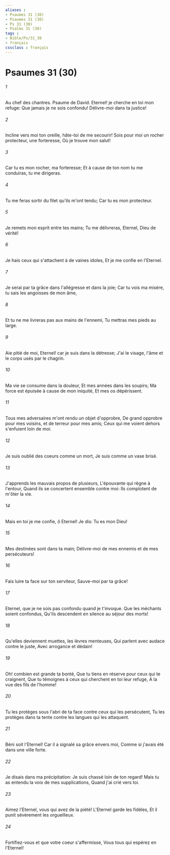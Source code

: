 ```yaml
---
aliases : 
- Psaumes 31 (30)
- Psaumes 31 (30)
- Ps 31 (30)
- Psalms 31 (30)
tags : 
- Bible/Ps/31_30
- français
cssclass : français
---
```


# Psaumes 31 (30)

###### 1
Au chef des chantres. Psaume de David. Eternel! je cherche en toi mon refuge: Que jamais je ne sois confondu! Délivre-moi dans ta justice!
###### 2
Incline vers moi ton oreille, hâte-toi de me secourir! Sois pour moi un rocher protecteur, une forteresse, Où je trouve mon salut!
###### 3
Car tu es mon rocher, ma forteresse; Et à cause de ton nom tu me conduiras, tu me dirigeras.
###### 4
Tu me feras sortir du filet qu'ils m'ont tendu; Car tu es mon protecteur.
###### 5
Je remets mon esprit entre tes mains; Tu me délivreras, Eternel, Dieu de vérité!
###### 6
Je hais ceux qui s'attachent à de vaines idoles, Et je me confie en l'Eternel.
###### 7
Je serai par ta grâce dans l'allégresse et dans la joie; Car tu vois ma misère, tu sais les angoisses de mon âme,
###### 8
Et tu ne me livreras pas aux mains de l'ennemi, Tu mettras mes pieds au large.
###### 9
Aie pitié de moi, Eternel! car je suis dans la détresse; J'ai le visage, l'âme et le corps usés par le chagrin.
###### 10
Ma vie se consume dans la douleur, Et mes années dans les soupirs; Ma force est épuisée à cause de mon iniquité, Et mes os dépérissent.
###### 11
Tous mes adversaires m'ont rendu un objet d'opprobre, De grand opprobre pour mes voisins, et de terreur pour mes amis; Ceux qui me voient dehors s'enfuient loin de moi.
###### 12
Je suis oublié des coeurs comme un mort, Je suis comme un vase brisé.
###### 13
J'apprends les mauvais propos de plusieurs, L'épouvante qui règne à l'entour, Quand ils se concertent ensemble contre moi: Ils complotent de m'ôter la vie.
###### 14
Mais en toi je me confie, ô Eternel! Je dis: Tu es mon Dieu!
###### 15
Mes destinées sont dans ta main; Délivre-moi de mes ennemis et de mes persécuteurs!
###### 16
Fais luire ta face sur ton serviteur, Sauve-moi par ta grâce!
###### 17
Eternel, que je ne sois pas confondu quand je t'invoque. Que les méchants soient confondus, Qu'ils descendent en silence au séjour des morts!
###### 18
Qu'elles deviennent muettes, les lèvres menteuses, Qui parlent avec audace contre le juste, Avec arrogance et dédain!
###### 19
Oh! combien est grande ta bonté, Que tu tiens en réserve pour ceux qui te craignent, Que tu témoignes à ceux qui cherchent en toi leur refuge, A la vue des fils de l'homme!
###### 20
Tu les protèges sous l'abri de ta face contre ceux qui les persécutent, Tu les protèges dans ta tente contre les langues qui les attaquent.
###### 21
Béni soit l'Eternel! Car il a signalé sa grâce envers moi, Comme si j'avais été dans une ville forte.
###### 22
Je disais dans ma précipitation: Je suis chassé loin de ton regard! Mais tu as entendu la voix de mes supplications, Quand j'ai crié vers toi.
###### 23
Aimez l'Eternel, vous qui avez de la piété! L'Eternel garde les fidèles, Et il punit sévèrement les orgueilleux.
###### 24
Fortifiez-vous et que votre coeur s'affermisse, Vous tous qui espérez en l'Eternel!
